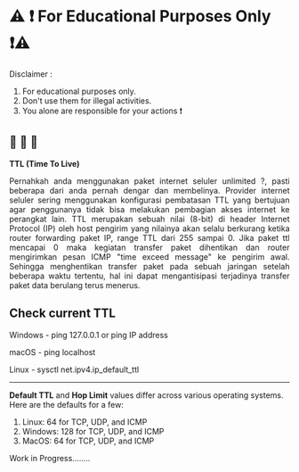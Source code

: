 # :warning: :exclamation: **For Educational Purposes Only** :exclamation::warning:

Disclaimer :
1. For educational purposes only.
2. Don't use them for illegal activities.
3. You alone are responsible for your actions :exclamation:

:see_no_evil: :hear_no_evil: :speak_no_evil: 
----------------------------------------------------------------------------------------------------------------------------
**TTL (Time To Live)**
<p align="justify">
Pernahkah anda menggunakan paket internet seluler unlimited ?, pasti beberapa dari anda pernah dengar dan membelinya. Provider internet seluler sering menggunakan konfigurasi pembatasan TTL yang bertujuan agar penggunanya tidak bisa melakukan pembagian akses internet ke perangkat lain. 
TTL merupakan sebuah nilai (8-bit) di header Internet Protocol (IP) oleh host pengirim yang nilainya akan selalu berkurang ketika router forwarding paket IP, range TTL dari 255 sampai 0. Jika paket ttl mencapai 0 maka kegiatan transfer paket dihentikan dan router mengirimkan pesan ICMP "time exceed message" ke pengirim awal. Sehingga menghentikan transfer paket pada  sebuah jaringan setelah beberapa waktu tertentu, hal ini dapat mengantisipasi terjadinya transfer paket data berulang terus menerus. 
</p>

**Check current TTL**
------------------------------------------------------------------------------------------------------------------------------

Windows - ping 127.0.0.1        or      ping IP address
  
macOS  - ping localhost

Linux - sysctl net.ipv4.ip_default_ttl

------------------------------------------------------------------------------------------------------------------------------

**Default TTL** and **Hop Limit** values differ across various operating systems. Here are the defaults for a few:
<ol>
  <li>Linux: 64 for TCP, UDP, and ICMP</li>
  <li>Windows: 128 for TCP, UDP, and ICMP</li>
  <li>MacOS: 64 for TCP, UDP, and ICMP</li>


</ol>

Work in Progress........
